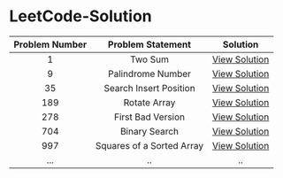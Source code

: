 # LeetCode-Solution

|Problem Number|Problem Statement|Solution|
|:---:|:---:|:---:|
| 1 | Two Sum | [View Solution](https://github.com/anurag629/LeetCode-Solution/tree/main/1.%20Two%20Sum) |
| 9 | Palindrome Number | [View Solution](https://github.com/anurag629/LeetCode-Solution/tree/main/9.%20Palindrome%20Number) |
| 35 | Search Insert Position | [View Solution](https://github.com/anurag629/LeetCode-Solution/tree/main/35.%20Search%20Insert%20Position) |
| 189 | Rotate Array | [View Solution](https://github.com/anurag629/LeetCode-Python-Solution/tree/main/189.%20Rotate%20Array) |
| 278 | First Bad Version | [View Solution](https://github.com/anurag629/LeetCode-Solution/tree/main/278.%20First%20Bad%20Version) |
| 704 | Binary Search | [View Solution](https://github.com/anurag629/LeetCode-Solution/tree/main/704.%20Binary%20Search) |
| 997 | Squares of a Sorted Array | [View Solution](https://github.com/anurag629/LeetCode-Solution/tree/main/977.%20Squares%20of%20a%20Sorted%20Array) |
| ... | .. | .. |
